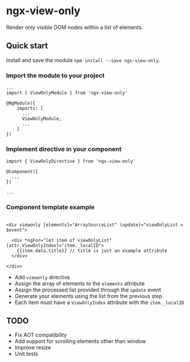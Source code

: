 # ngx-view-only
Render only visible DOM nodes within a list of elements.

## Quick start
Install and save the module `npm install --save ngx-view-only`.

### Import the module to your project
```
...
import { ViewOnlyModule } from 'ngx-view-only'

@NgModule({
    imports: [
      ...
      ViewOnlyModule,
      ...
    ]
})
```

### Implement directive in your component
```
import { ViewOnlyDirective } from 'ngx-view-only'

@Component({
  ...
})

...
```

### Component template example
```

<div viewonly [elements]="ArraySourceList" (update)="viewOnlyList = $event">

  <div *ngFor="let item of viewOnlyList" [attr.ViewOnlyIndex]="item._localID">
    {{item.data.title}} // title is just an example attribute
  </div>

</div>

```
- Add `viewonly` directive
- Assign the array of elements to the `elements` attribute
- Assign the processed list provided through the `update` event
- Generate your elements using the list from the previous step
- Each item must have a `ViewOnlyIndex` attribute with the `item._localID`

## TODO
- Fix AOT compatibility
- Add support for scrolling elements other than window
- Improve resize
- Unit tests
